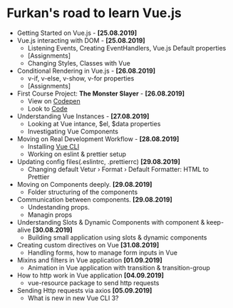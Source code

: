 # Furkan's road to learn Vue.js
-   Getting Started on Vue.js - **[25.08.2019]**
-   Vue.js interacting with DOM - **[25.08.2019]**
    -   Listening Events, Creating EventHandlers, Vue.js Default properties
    -   [Assignments]
    -   Changing Styles, Classes with Vue
-   Conditional Rendering in Vue.js - **[26.08.2019]**
    -   v-if, v-else, v-show, v-for properties
    -   [Assignments]
-   First Course Project: **The Monster Slayer** - **[26.08.2019]**
    -   View on [Codepen](https://codepen.io/afozbek/pen/vYBxbKe)
    -   Look to [Code](https://github.com/afozbek/Monster-Slayer)
-   Understanding Vue Instances - **[27.08.2019]**
    -   Looking at Vue intance, $el, $data properties
    -   Investigating Vue Components
-   Moving on Real Development Workflow - **[28.08.2019]**
    -   Installing [Vue CLI](https://cli.vuejs.org/)
    -   Working on eslint & prettier setup
- Updating config files(.eslintrc, .prettierrc) **[29.08.2019]**
    - Changing default Vetur › Format › Default Formatter: HTML to Prettier
- Moving on Components deeply. **[29.08.2019]**
    - Folder structuring of the components
- Communication between components. **[29.08.2019]**
    - Undestanding props.
    - Managin props
- Understanding Slots & Dynamic Components with component & keep-alive **[30.08.2019]**
    - Building small application using slots & dynamic components
-  Creating custom directives on Vue **[31.08.2019]**
    - Handling forms, how to manage form inputs in Vue
- Mixins and filters in Vue application **[01.09.2019]**
  - Animation in Vue application with transition & transition-group
- How to http work in Vue application **[04.09.2019]**
  - vue-resource package to send http requests
- Sending Http requests via axios **[05.09.2019]**
  - What is new in new Vue CLI 3?